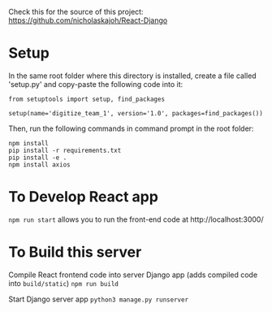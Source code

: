 Check this for the source of this project: https://github.com/nicholaskajoh/React-Django

# Setup
In the same root folder where this directory is installed, create a file called 'setup.py' and copy-paste the following code into it:
```
from setuptools import setup, find_packages

setup(name='digitize_team_1', version='1.0', packages=find_packages())
```
Then, run the following commands in command prompt in the root folder:
```
npm install
pip install -r requirements.txt
pip install -e .
npm install axios
```

# To Develop React app
`npm run start` allows you to run the front-end code at http://localhost:3000/


# To Build this server
Compile React frontend code into server Django app (adds compiled code into `build/static`)
`npm run build`

Start Django server app
`python3 manage.py runserver`
